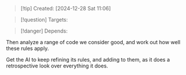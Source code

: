 
>[!tip] Created: [2024-12-28 Sat 11:06]

>[!question] Targets: 

>[!danger] Depends: 

Then analyze a range of code we consider good, and work out how well these rules apply.

Get the AI to keep refining its rules, and adding to them, as it does a retrospective look over everything it does.